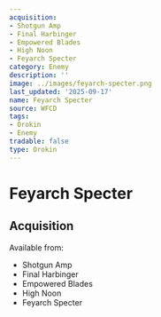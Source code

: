 ```yaml
---
acquisition:
- Shotgun Amp
- Final Harbinger
- Empowered Blades
- High Noon
- Feyarch Specter
category: Enemy
description: ''
image: ../images/feyarch-specter.png
last_updated: '2025-09-17'
name: Feyarch Specter
source: WFCD
tags:
- Orokin
- Enemy
tradable: false
type: Orokin
---
```


# Feyarch Specter

## Acquisition

Available from:
- Shotgun Amp
- Final Harbinger
- Empowered Blades
- High Noon
- Feyarch Specter

